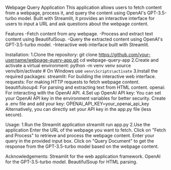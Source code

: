 Webpage Query Application
This application allows users to fetch content from a webpage, process it, and query the content using OpenAI's GPT-3.5-turbo model. Built with Streamlit, it provides an interactive interface for users to input a URL and ask questions about the webpage content.

Features
-Fetch content from any webpage.
-Process and extract text content using BeautifulSoup.
-Query the extracted content using OpenAI's GPT-3.5-turbo model.
-Interactive web interface built with Streamlit.


Installation:
1.Clone the repository:
 git clone https://github.com/your-username/webpage-query-app.git
 cd webpage-query-app
2.Create and activate a virtual environment:
   python -m venv venv
   source venv/bin/activate   # On Windows use `venv\Scripts\activate`
3.Install the required packages:
   streamlit: For building the interactive web interface.
   requests: For making HTTP requests to fetch webpage content.
   beautifulsoup4: For parsing and extracting text from HTML content.
   openai: For interacting with the OpenAI API.
4.Set up OpenAI API key:
   You can set your OpenAI API key in the environment variables for better security. Create a .env file and add your key:
   OPENAI_API_KEY=your_openai_api_key
   Alternatively, you can directly set your API key in the app.py file (less secure).

Usage:
1.Run the Streamlit application
  streamlit run app.py
2.Use the application
  Enter the URL of the webpage you want to fetch.
  Click on "Fetch and Process" to retrieve and process the webpage content.
  Enter your query in the provided input box.
  Click on "Query Document" to get the response from the GPT-3.5-turbo model based on the webpage content.

Acknowledgements:
 Streamlit for the web application framework.
 OpenAI for the GPT-3.5-turbo model.
 BeautifulSoup for HTML parsing.
